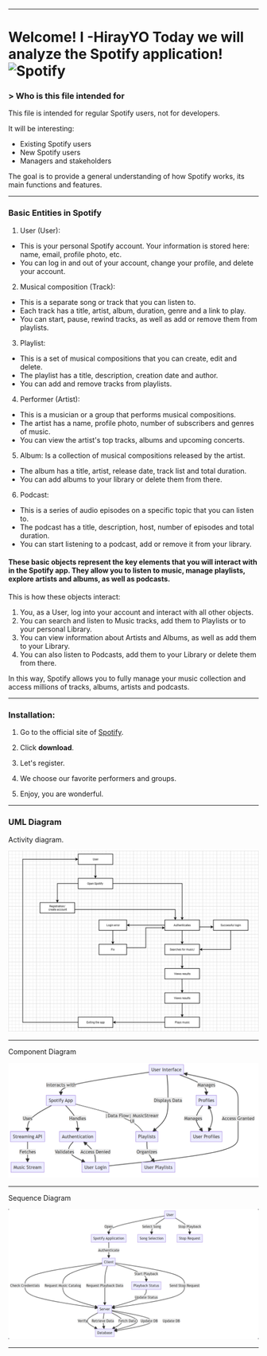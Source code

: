 ---------------------------------------------------------------------------------------------------------------------------------------------------------------------------------------------------------------------------------------------------------------------------------------------------------------

# Welcome! I **-HirayYO**  Today we will analyze the Spotify application! ![Spotify](https://digiseller.mycdn.ink/preview/820112/p1_3450772_0bbe1bea.png)


### > Who is this file intended for

This file is intended for regular Spotify users, not for developers.

It will be interesting:

- Existing Spotify users
- New Spotify users
- Managers and stakeholders

The goal is to provide a general understanding of how Spotify works, its main functions and features.


---------------------------------------------------------------------------------------------------------------------------------------------------------------


### Basic Entities in Spotify

1. User (User):
 - This is your personal Spotify account. Your information is stored here: name, email, profile photo, etc.
 - You can log in and out of your account, change your profile, and delete your account.

2. Musical composition (Track):
- This is a separate song or track that you can listen to.
 - Each track has a title, artist, album, duration, genre and a link to play.
 - You can start, pause, rewind tracks, as well as add or remove them from playlists.

3. Playlist:
 - This is a set of musical compositions that you can create, edit and delete.
 - The playlist has a title, description, creation date and author.
 - You can add and remove tracks from playlists.

4. Performer (Artist):
 - This is a musician or a group that performs musical compositions.
 - The artist has a name, profile photo, number of subscribers and genres of music.
 - You can view the artist's top tracks, albums and upcoming concerts.

5. Album:
Is a collection of musical compositions released by the artist.
 - The album has a title, artist, release date, track list and total duration.
 - You can add albums to your library or delete them from there.

6. Podcast:
 - This is a series of audio episodes on a specific topic that you can listen to.
 - The podcast has a title, description, host, number of episodes and total duration.
 - You can start listening to a podcast, add or remove it from your library.

#### These basic objects represent the key elements that you will interact with in the Spotify app. They allow you to listen to music, manage playlists, explore artists and albums, as well as podcasts.

This is how these objects interact:

1. You, as a User, log into your account and interact with all other objects.
2. You can search and listen to Music tracks, add them to Playlists or to your personal Library.
3. You can view information about Artists and Albums, as well as add them to your Library.
4. You can also listen to Podcasts, add them to your Library or delete them from there.

In this way, Spotify allows you to fully manage your music collection and access millions of tracks, albums, artists and podcasts.

---------------------------------------------------------------------------------------------------------------------------------------------------------------


### Installation:

1. Go to the official site of [Spotify](https://www.spotify.com/).
 
2. Click **download**.

3. Let's register.

4. We choose our favorite performers and groups.

5. Enjoy, you are wonderful.

---------------------------------------------------------------------------------------------------------------------------------------------------------------------------------------------------------------------------------------------------------------------------------------------------------------

### UML Diagram
 
Activity diagram.

![Activity diagram](https://github.com/HirayYo/Artur-IS31/blob/main/Activity%20diagram.png)

---------------------------------------------------------------------------------------------------------------------------------------------------------------------------------------------------------------------------------------------------------------------------------------------------------------

Component Diagram

![diagram](https://github.com/HirayYo/Artur-IS31/blob/main/Component%20Diagram)

---------------------------------------------------------------------------------------------------------------------------------------------------------------------------------------------------------------------------------------------------------------------------------------------------------------

Sequence Diagram

![dia](https://github.com/HirayYo/Artur-IS31/blob/main/%D0%B8%D0%B7%D0%BE%D0%B1%D1%80%D0%B0%D0%B6%D0%B5%D0%BD%D0%B8%D0%B5_2024-09-19_012123450.png)

---------------------------------------------------------------------------------------------------------------------------------------------------------------------------------------------------------------------------------------------------------------------------------------------------------------
